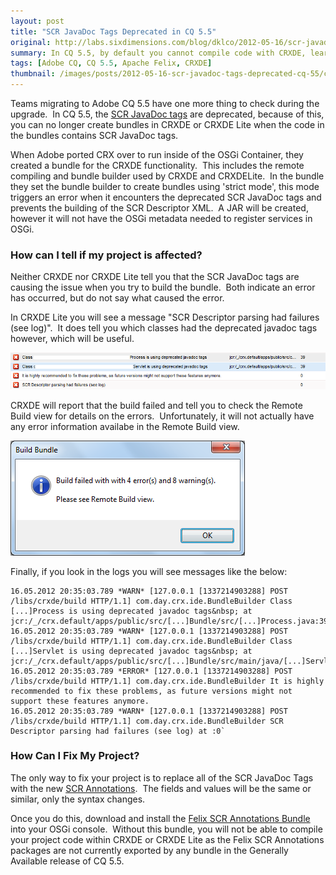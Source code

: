 ```yaml
---
layout: post
title: "SCR JavaDoc Tags Deprecated in CQ 5.5"
original: http://labs.sixdimensions.com/blog/dklco/2012-05-16/scr-javadoc-tags-deprecated-cq-55
summary: In CQ 5.5, by default you cannot compile code with CRXDE, learn about how to fix this.
tags: [Adobe CQ, CQ 5.5, Apache Felix, CRXDE]
thumbnail: /images/posts/2012-05-16-scr-javadoc-tags-deprecated-cq-55/crxde-error-message.png
---
```


Teams migrating to Adobe CQ 5.5 have one more thing to check during the upgrade.&nbsp; In CQ 5.5, the [SCR JavaDoc tags](http://felix.apache.org/site/scr-javadoc-tags.html) are deprecated, because of this, you can no longer create bundles in CRXDE or CRXDE Lite when the code in the bundles contains SCR JavaDoc tags.&nbsp;&nbsp;

When Adobe ported CRX over to run inside of the OSGi Container, they created a bundle for the CRXDE functionality.&nbsp; This includes the remote compiling and bundle builder used by CRXDE and CRXDELite.&nbsp; In the bundle they set the bundle builder to create bundles using 'strict mode', this mode triggers an error when it encounters the deprecated SCR JavaDoc tags and prevents the building of the SCR Descriptor XML.&nbsp; A JAR will be created, however it will not have the OSGi metadata needed to register services in OSGi.&nbsp;

### How can I tell if my project is affected?

Neither CRXDE nor CRXDE Lite tell you that the SCR JavaDoc tags are causing the issue when you try to build the bundle.&nbsp; Both indicate an error has occurred, but do not say what caused the error.&nbsp;

In CRXDE Lite you will see a message "SCR Descriptor parsing had failures (see log)".&nbsp; It does tell you which classes had the deprecated javadoc tags however, which will be useful.

<img src="/images/posts/2012-05-16-scr-javadoc-tags-deprecated-cq-55/crxdelite-deprecated-message.png" alt="CRXDE Lite Deprecated Message" class="img-responsive" />

CRXDE will report that the build failed and tell you to check the Remote Build view for details on the errors.&nbsp; Unfortunately, it will not actually have any error information availabe in the Remote Build view.

<img src="/images/posts/2012-05-16-scr-javadoc-tags-deprecated-cq-55/crxde-error-message.png" alt="CRXDE Build Failure Popup" class="img-responsive" />

Finally, if you look in the logs you will see messages like the below:

    16.05.2012 20:35:03.789 *WARN* [127.0.0.1 [1337214903288] POST /libs/crxde/build HTTP/1.1] com.day.crx.ide.BundleBuilder Class [...]Process is using deprecated javadoc tags&nbsp; at jcr:/_/crx.default/apps/public/src/[...]Bundle/src/[...]Process.java:39
	16.05.2012 20:35:03.789 *WARN* [127.0.0.1 [1337214903288] POST /libs/crxde/build HTTP/1.1] com.day.crx.ide.BundleBuilder Class [...]Servlet is using deprecated javadoc tags&nbsp; at jcr:/_/crx.default/apps/public/src/[...]Bundle/src/main/java/[...]Servlet.java:39
	16.05.2012 20:35:03.789 *ERROR* [127.0.0.1 [1337214903288] POST /libs/crxde/build HTTP/1.1] com.day.crx.ide.BundleBuilder It is highly recommended to fix these problems, as future versions might not support these features anymore.
	16.05.2012 20:35:03.789 *WARN* [127.0.0.1 [1337214903288] POST /libs/crxde/build HTTP/1.1] com.day.crx.ide.BundleBuilder SCR Descriptor parsing had failures (see log) at :0`

### How Can I Fix My Project?

The only way to fix your project is to replace all of the SCR JavaDoc Tags with the new [SCR Annotations](http://felix.apache.org/site/scr-annotations.html).&nbsp; The fields and values will be the same or similar, only the syntax changes.&nbsp;

Once you do this, download and install the [Felix SCR Annotations Bundle](http://www.6dlabs.com/content/felix-scr-annotations-bundle) into your OSGi console.&nbsp; Without this bundle, you will not be able to compile your project code within CRXDE or CRXDE Lite as the Felix SCR Annotations packages are not currently exported by any bundle in the Generally Available release of CQ 5.5.
